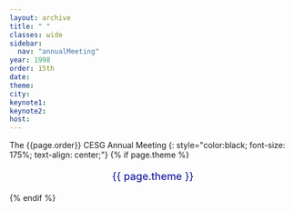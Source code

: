 ```yaml
---
layout: archive
title: " "
classes: wide
sidebar:
  nav: "annualMeeting"
year: 1998
order: 15th
date: 
theme: 
city: 
keynote1: 
keynote2: 
host: 
---
```

The {{page.order}} CESG Annual Meeting
{: style="color:black; font-size: 175%; text-align: center;"}
{% if page.theme %}
<p style="font-size:130%; text-align:center; color:#000099">{{ page.theme }}</p>
{% endif %}

 